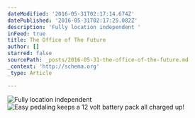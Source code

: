 ```yaml
---
dateModified: '2016-05-31T02:17:14.674Z'
datePublished: '2016-05-31T02:17:25.082Z'
description: 'Fully location independent '
inFeed: true
title: The Office of The Future
author: []
starred: false
sourcePath: _posts/2016-05-31-the-office-of-the-future.md
_context: 'http://schema.org'
_type: Article

---
```

![Fully location independent ](https://the-grid-user-content.s3-us-west-2.amazonaws.com/f1510725-945f-47c0-8992-2008e3582961.jpg)
![Easy pedaling keeps a 12 volt battery pack all charged up!](https://the-grid-user-content.s3-us-west-2.amazonaws.com/4375dcb9-7e52-41d1-8ffb-44ea8d33c8d7.jpg)